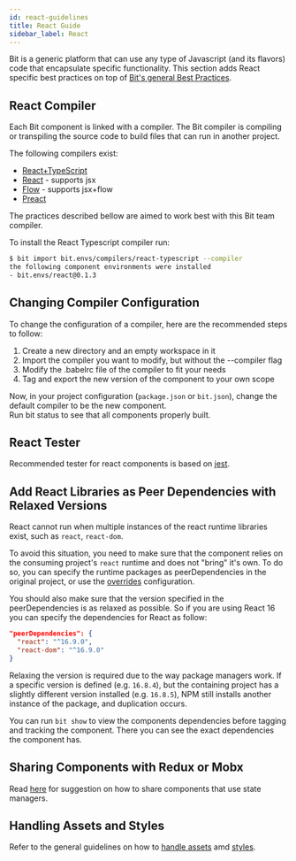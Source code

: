 ```yaml
---
id: react-guidelines
title: React Guide
sidebar_label: React
---
```


Bit is a generic platform that can use any type of Javascript (and its flavors) code that encapsulate specific functionality. This section adds React specific best practices on top of [Bit's general Best Practices](/docs/best-practices.html).

## React Compiler

Each Bit component is linked with a compiler. The Bit compiler is compiling or transpiling the source code to build files that can run in another project.  

The following compilers exist:

- [React+TypeScript](https://bit.dev/bit/envs/compilers/react-typescript)
- [React](https://bit.dev/bit/envs/compilers/react) - supports jsx  
- [Flow](https://bit.dev/bit/envs/compilers/flow) - supports jsx+flow
- [Preact](https://bit.dev/bit/envs/compilers/preact)  

The practices described bellow are aimed to work best with this Bit team compiler.  

To install the React Typescript compiler run:  

```bash
$ bit import bit.envs/compilers/react-typescript --compiler
the following component environments were installed
- bit.envs/react@0.1.3
```

## Changing Compiler Configuration

To change the configuration of a compiler, here are the recommended steps to follow:  

1) Create a new directory and an empty workspace in it
2) Import the compiler you want to modify, but without the --compiler flag
3) Modify the .babelrc file of the compiler to fit your needs
4) Tag and export the new version of the component to your own scope

Now, in your project configuration (`package.json` or `bit.json`), change the default compiler to be the new component.  
Run bit status to see that all components properly built.  

## React Tester

Recommended tester for react components is based on [jest](https://bit.dev/bit/envs/testers/jest).  

## Add React Libraries as Peer Dependencies with Relaxed Versions

React cannot run when multiple instances of the react runtime libraries exist, such as `react`, `react-dom`.  

To avoid this situation, you need to make sure that the component relies on the consuming project's `react` runtime and does not "bring" it's own. To do so, you can specify the runtime packages as peerDependencies in the original project, or use the [overrides](/docs/overrides) configuration.  

You should also make sure that the version specified in the peerDependencies is as relaxed as possible. So if you are using React 16 you can specify the dependencies for React as follow:  

```json
"peerDependencies": {
  "react": "^16.9.0",
  "react-dom": "^16.9.0"
}
```

Relaxing the version is required due to the way package managers work.  If a specific version is defined (e.g. `16.8.4`), but the containing project has a slightly different version installed (e.g. `16.8.5`), NPM still installs another instance of the package, and duplication occurs.  

You can run `bit show` to view the components dependencies before tagging and tracking the component. There you can see the exact dependencies the component has.  

## Sharing Components with Redux or Mobx

Read [here](/docs/best-practices#state-managers) for suggestion on how to share components that use state managers.  

## Handling Assets and Styles

Refer to the general guidelines on how to [handle assets](/docs/best-practices#handling-assets) amd [styles](/docs/best-practices#handling-styles).
